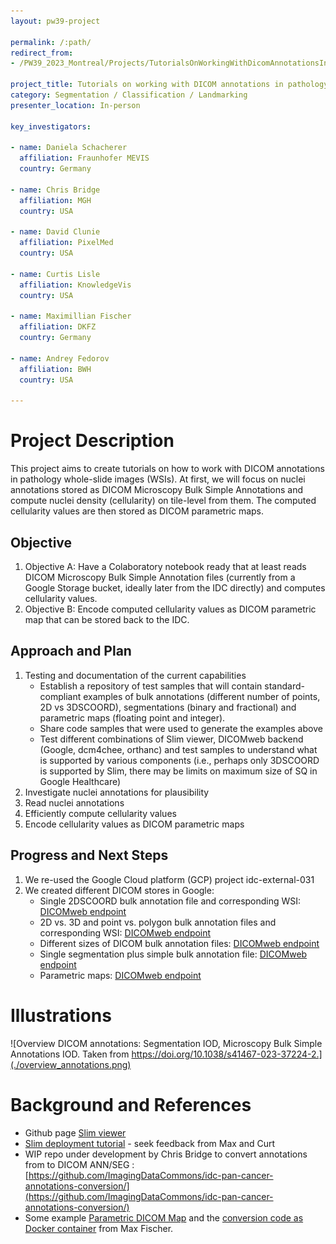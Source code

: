 ```yaml
---
layout: pw39-project

permalink: /:path/
redirect_from:
- /PW39_2023_Montreal/Projects/TutorialsOnWorkingWithDicomAnnotationsInPathologyWholeSlideImages/README.html

project_title: Tutorials on working with DICOM annotations in pathology whole-slide images
category: Segmentation / Classification / Landmarking
presenter_location: In-person

key_investigators:

- name: Daniela Schacherer
  affiliation: Fraunhofer MEVIS
  country: Germany

- name: Chris Bridge
  affiliation: MGH
  country: USA

- name: David Clunie
  affiliation: PixelMed
  country: USA

- name: Curtis Lisle
  affiliation: KnowledgeVis
  country: USA

- name: Maximillian Fischer
  affiliation: DKFZ
  country: Germany

- name: Andrey Fedorov
  affiliation: BWH
  country: USA

---
```


# Project Description

<!-- Add a short paragraph describing the project. -->

This project aims to create tutorials on how to work with DICOM annotations in pathology whole-slide images (WSIs).
At first, we will focus on nuclei annotations stored as DICOM Microscopy Bulk Simple Annotations and compute nuclei density (cellularity) on tile-level from them. The computed cellularity values are then stored as DICOM parametric maps.

## Objective

<!-- Describe here WHAT you would like to achieve (what you will have as end result). -->

1.  Objective A: Have a Colaboratory notebook ready that at least reads DICOM Microscopy Bulk Simple Annotation files (currently from a Google Storage bucket, ideally later from the IDC directly) and computes cellularity values.
2.  Objective B: Encode computed cellularity values as DICOM parametric map that can be stored back to the IDC.

## Approach and Plan

<!-- Describe here HOW you would like to achieve the objectives stated above. -->

1.  Testing and documentation of the current capabilities
    * Establish a repository of test samples that will contain standard-compliant examples of bulk annotations (different number of points, 2D vs 3DSCOORD), segmentations (binary and fractional) and parametric maps (floating point and integer).
    * Share code samples that were used to generate the examples above
    * Test different combinations of Slim viewer, DICOMweb backend (Google, dcm4chee, orthanc) and test samples to understand what is supported by various components (i.e., perhaps only 3DSCOORD is supported by Slim, there may be limits on maximum size of SQ in Google Healthcare)
2.  Investigate nuclei annotations for plausibility
3.  Read nuclei annotations
4.  Efficiently compute cellularity values
5.  Encode cellularity values as DICOM parametric maps

## Progress and Next Steps

1.  We re-used the Google Cloud platform (GCP) project idc-external-031
2.  We created different DICOM stores in Google: 
    * Single 2DSCOORD bulk annotation file and corresponding WSI: [DICOMweb endpoint](https://healthcare.googleapis.com/v1/projects/idc-external-031/locations/us-central1/datasets/single-dicom-annotation-test/dicomStores/single-dicom-annotation-test-store/dicomWeb)
    * 2D vs. 3D and point vs. polygon bulk annotation files and corresponding WSI: [DICOMweb endpoint](https://healthcare.googleapis.com/v1/projects/idc-external-031/locations/us-central1/datasets/2d_3d_point_polygon_annotation_test/dicomStores/2d_3d_point_polygon_annotation_test_store/dicomWeb)
    * Different sizes of DICOM bulk annotation files: [DICOMweb endpoint](https://healthcare.googleapis.com/v1/projects/idc-external-031/locations/us-central1/datasets/diff-sizes-dicom-annotations-test/dicomStores/diff-sizes-dicom-annotations-test-store/dicomWeb)
    * Single segmentation plus simple bulk annotation file: [DICOMweb endpoint](https://healthcare.googleapis.com/v1/projects/idc-external-031/locations/us-central1/datasets/segmentations-binary-test/dicomStores/segmentations-binary-test-store/dicomWeb)
    * Parametric maps: [DICOMweb endpoint](https://healthcare.googleapis.com/v1/projects/idc-external-031/locations/northamerica-northeast1/datasets/pw39-samples/dicomStores/parametric-maps/dicomWeb)

# Illustrations

<!-- Add pictures and links to videos that demonstrate what has been accomplished. -->

![Overview DICOM annotations: Segmentation IOD, Microscopy Bulk Simple Annotations IOD. Taken from https://doi.org/10.1038/s41467-023-37224-2.](./overview_annotations.png)

# Background and References

<!-- If you developed any software, include link to the source code repository.
     If possible, also add links to sample data, and to any relevant publications. -->

* Github page [Slim viewer](https://github.com/ImagingDataCommons/slim)
* [Slim deployment tutorial](https://docs.google.com/document/d/1857jb_wKHqyGOd49UirujDDrFE8fUPfimZPXJ19zSF4/edit?usp=sharing) - seek feedback from Max and Curt
* WIP repo under development by Chris Bridge to convert annotations from to DICOM ANN/SEG : [https://github.com/ImagingDataCommons/idc-pan-cancer-annotations-conversion/](https://github.com/ImagingDataCommons/idc-pan-cancer-annotations-conversion/)
* Some example [Parametric DICOM Map]([https://www.dropbox.com/scl/fo/yrbm7v2iyx6fh9jgsae1w/h?dl=0&rlkey=hxiagbbp486o3nj480skx0yw7](https://console.cloud.google.com/storage/browser/pw39-parametric-map;tab=objects?project=idc-external-031&prefix=&forceOnObjectsSortingFiltering=false)) and the [conversion code as Docker container](https://github.com/maxfscher/DICOMwsiWorkflow/tree/main) from Max Fischer.
